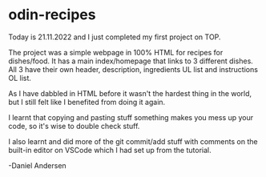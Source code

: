 # odin-recipes

Today is 21.11.2022 and I just completed my first project on TOP.

The project was a simple webpage in 100% HTML for recipes for dishes/food. It has a main index/homepage that links to 3 different dishes. All 3 have their own header, description, ingredients UL list and instructions OL list.

As I have dabbled in HTML before it wasn't the hardest thing in the world,
but I still felt like I benefited from doing it again.

I learnt that copying and pasting stuff something makes you mess up
your code, so it's wise to double check stuff.

I also learnt and did more of the git commit/add stuff with comments on the
built-in editor on VSCode which I had set up from the tutorial.

-Daniel Andersen